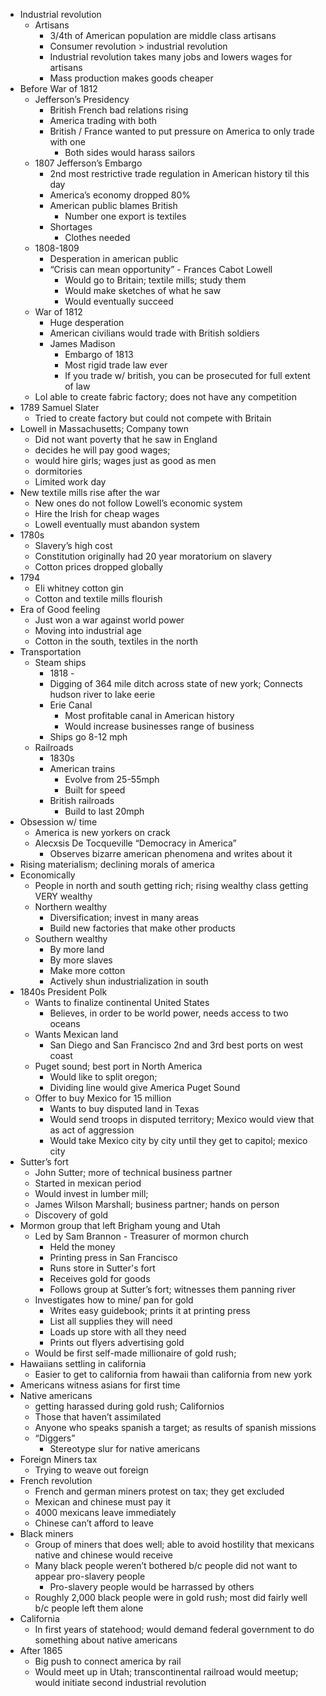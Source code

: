 
* Industrial revolution
   * Artisans
      * 3/4th of American population are middle class artisans
      * Consumer revolution > industrial revolution
      * Industrial revolution takes many jobs and lowers wages for artisans
      * Mass production makes goods cheaper
* Before War of 1812
   * Jefferson’s Presidency
      * British French bad relations rising
      * America trading with both
      * British / France wanted to put pressure on America to only trade with one
         * Both sides would harass sailors
   * 1807 Jefferson’s Embargo
      * 2nd most restrictive trade regulation in American history til this day
      * America’s economy dropped 80%
      * American public blames British
         * Number one export is textiles
      * Shortages 
         * Clothes needed
   * 1808-1809
      * Desperation in american public
      * “Crisis can mean opportunity” - Frances Cabot Lowell
         * Would go to Britain; textile mills; study them
         * Would make sketches of what he saw
         * Would eventually succeed 
   * War of 1812
      * Huge desperation
      * American civilians would trade with British soldiers
      * James Madison
         * Embargo of 1813
         * Most rigid trade law ever
         * If you trade w/ british, you can be prosecuted for full extent of law
   * Lol able to create fabric factory; does not have any competition
* 1789 Samuel Slater
   * Tried to create factory but could not compete with Britain
* Lowell in Massachusetts; Company town
   * Did not want poverty that he saw in England
   * decides he will pay good wages; 
   *  would hire girls; wages just as good as men
   * dormitories
   * Limited work day
* New textile mills rise after the war
   * New ones do not follow Lowell’s economic system
   * Hire the Irish for cheap wages
   * Lowell eventually must abandon system
* 1780s
   * Slavery’s high cost
   * Constitution originally had 20 year moratorium on slavery
   * Cotton prices  dropped globally
* 1794
   * Eli whitney cotton gin
   * Cotton and textile mills flourish
* Era of Good feeling
   * Just won a war against world power
   * Moving into industrial age
   * Cotton in the south, textiles in the north
* Transportation
   * Steam ships
      * 1818 - 
      * Digging of 364 mile ditch across state of new york; Connects hudson river to lake eerie
      * Erie Canal
         * Most profitable canal in American history
         * Would increase businesses range of business
      * Ships go 8-12 mph
   * Railroads
      * 1830s
      * American trains
         * Evolve from 25-55mph
         * Built for speed
      * British railroads 
         * Build to last 20mph
* Obsession w/ time
   * America is new yorkers on crack
   * Alecxsis De Tocqueville “Democracy in America”
      * Observes bizarre american phenomena and writes about it
* Rising materialism; declining morals of america 
* Economically
   * People in north and south getting rich; rising wealthy class getting VERY wealthy
   * Northern wealthy
      * Diversification; invest in many areas
      * Build new factories that make other products
   * Southern wealthy
      * By more land
      * By more slaves
      * Make more cotton
      * Actively shun industrialization in south
* 1840s President Polk        
   * Wants to finalize continental United States
      * Believes, in order to be world power, needs access to two oceans
   * Wants Mexican land
      * San Diego and San Francisco 2nd and 3rd best ports on west coast
   * Puget sound; best port in North America
      * Would like to split oregon; 
      * Dividing line would give America Puget Sound
   * Offer to buy Mexico for 15 million
      * Wants to buy disputed land in Texas
      * Would send troops in disputed territory; Mexico would view that as act of aggression
      * Would take Mexico city by city until they get to capitol; mexico city
* Sutter’s fort
   * John Sutter; more of technical business partner
   * Started in mexican period
   * Would invest in lumber mill; 
   * James Wilson Marshall; business partner; hands on person
   * Discovery of gold 
* Mormon group that left Brigham young and Utah
   * Led by Sam Brannon - Treasurer of mormon church
      * Held the money
      * Printing press in San Francisco 
      * Runs store in Sutter's fort
      * Receives gold for goods
      * Follows group at Sutter’s fort; witnesses them panning river
   * Investigates how to mine/ pan for gold
      * Writes easy guidebook; prints it at printing press
      * List all supplies they will need
      * Loads up store with all they need
      * Prints out flyers advertising gold
   * Would be first self-made millionaire of gold rush; 
* Hawaiians settling in california
   * Easier to get to california from hawaii than california from new york
* Americans witness asians for first time
* Native americans 
   * getting harassed during gold rush; Californios
   * Those that haven’t assimilated
   * Anyone who speaks spanish a target; as results of spanish missions
   * “Diggers”
      * Stereotype slur for native americans
* Foreign Miners tax        
   * Trying to weave out foreign
* French revolution
   * French and german miners protest on tax; they get excluded
   * Mexican and chinese must pay it
   * 4000 mexicans leave immediately
   * Chinese can’t afford to leave
* Black miners
   * Group of miners that does well; able to avoid hostility that mexicans native and chinese would receive
   * Many black people weren’t bothered b/c people did not want to appear pro-slavery people
      * Pro-slavery people would be harrassed by others
   * Roughly 2,000 black people were in gold rush; most did fairly well b/c people left them alone
* California
   * In first years of statehood; would demand federal government to do something about native americans
* After 1865
   * Big push to connect america by rail
   * Would meet up in Utah; transcontinental railroad would meetup; would initiate second industrial revolution
